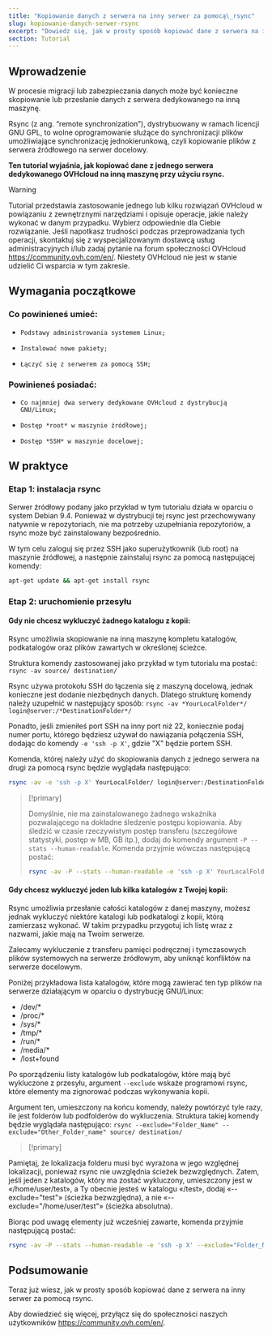 ```yaml
---
title: "Kopiowanie danych z serwera na inny serwer za pomocą\_rsync"
slug: kopiowanie-danych-serwer-rsync
excerpt: "Dowiedz się, jak w prosty sposób kopiować dane z serwera na inny serwer za pomocą\_rsync"
section: Tutorial
---
```


## Wprowadzenie

W procesie migracji lub zabezpieczania danych może być konieczne skopiowanie lub przesłanie danych z serwera dedykowanego na inną maszynę. 

Rsync (z ang. “remote synchronization”), dystrybuowany w ramach licencji GNU GPL, to wolne oprogramowanie służące do synchronizacji plików umożliwiające synchronizację jednokierunkową, czyli kopiowanie plików z serwera źródłowego na serwer docelowy. 

**Ten tutorial wyjaśnia, jak kopiować dane z jednego serwera dedykowanego OVHcloud na inną maszynę przy użyciu rsync.**

> [!warning]
>
Tutorial przedstawia zastosowanie jednego lub kilku rozwiązań OVHcloud w powiązaniu z zewnętrznymi narzędziami i opisuje operacje, jakie należy wykonać w danym przypadku. Wybierz odpowiednie dla Ciebie rozwiązanie. Jeśli napotkasz trudności podczas przeprowadzania tych operacji, skontaktuj się z wyspecjalizowanym dostawcą usług administracyjnych i/lub zadaj pytanie na forum społeczności OVHcloud <https://community.ovh.com/en/>. Niestety OVHcloud nie jest w stanie udzielić Ci wsparcia w tym zakresie.
>

## Wymagania początkowe


### Co powinieneś umieć:

*     Podstawy administrowania systemem Linux;
*     Instalować nowe pakiety; 
*     Łączyć się z serwerem za pomocą SSH;


### Powinieneś posiadać:

*     Co najmniej dwa serwery dedykowane OVHcloud z dystrybucją GNU/Linux;
*     Dostęp *root* w maszynie źródłowej;
*     Dostęp *SSH* w maszynie docelowej;

## W praktyce


### Etap 1: instalacja rsync

Serwer źródłowy podany jako przykład w tym tutorialu działa w oparciu o system Debian 9.4. Ponieważ w dystrybucji tej rsync jest przechowywany natywnie w repozytoriach, nie ma potrzeby uzupełniania repozytoriów, a rsync może być zainstalowany bezpośrednio.

W tym celu zaloguj się przez SSH jako superużytkownik (lub root) na maszynie źródłowej, a następnie zainstaluj rsync za pomocą następującej komendy:

```sh
apt-get update && apt-get install rsync
```

### Etap 2: uruchomienie przesyłu


#### Gdy nie chcesz wykluczyć żadnego katalogu z kopii:

Rsync umożliwia skopiowanie na inną maszynę kompletu katalogów, podkatalogów oraz plików zawartych w określonej ścieżce.

Struktura komendy zastosowanej jako przykład w tym tutorialu ma postać: `rsync -av source/ destination/`  

Rsync używa protokołu SSH do łączenia się z maszyną docelową, jednak konieczne jest dodanie niezbędnych danych. Dlatego strukturę komendy należy uzupełnić w następujący sposób: `rsync -av *YourLocalFolder*/ login@server:/*DestinationFolder*/`

Ponadto, jeśli zmieniłeś port SSH na inny port niż 22, koniecznie podaj numer portu, którego będziesz używał do nawiązania połączenia SSH, dodając do komendy `-e 'ssh -p X'`, gdzie "X" będzie portem SSH.

Komenda, której należy użyć do skopiowania danych z jednego serwera na drugi za pomocą rsync będzie wyglądała następująco:

```sh
rsync -av -e 'ssh -p X' YourLocalFolder/ login@server:/DestinationFolder/
```

> [!primary]
>
> Domyślnie, nie ma zainstalowanego żadnego wskaźnika pozwalającego na dokładne śledzenie postępu kopiowania.
> Aby śledzić w czasie rzeczywistym postęp transferu (szczegółowe statystyki, postęp w MB, GB itp.), dodaj do komendy argument `-P --stats --human-readable`. Komenda przyjmie wówczas następującą postać:
>
> ```sh
> rsync -av -P --stats --human-readable -e 'ssh -p X' YourLocalFolder/ login@server:/DestinationFolder/
> ```


#### Gdy chcesz wykluczyć jeden lub kilka katalogów z Twojej kopii:

Rsync umożliwia przesłanie całości katalogów z danej maszyny, możesz jednak wykluczyć niektóre katalogi lub podkatalogi z kopii, którą zamierzasz wykonać. W takim przypadku przygotuj ich listę wraz z nazwami, jakie mają na Twoim serwerze.

Zalecamy wykluczenie z transferu pamięci podręcznej i tymczasowych plików systemowych na serwerze źródłowym, aby uniknąć konfliktów na serwerze docelowym. 

Poniżej przykładowa lista katalogów, które mogą zawierać ten typ plików na serwerze działającym w oparciu o dystrybucję GNU/Linux: 

* /dev/*
* /proc/* 
* /sys/*
* /tmp/*
* /run/*
* /media/*
* /lost+found
 
Po sporządzeniu listy katalogów lub podkatalogów, które mają być wykluczone z przesyłu, argument `--exclude` wskaże programowi rsync, które elementy ma zignorować podczas wykonywania kopii. 
 
Argument ten, umieszczony na końcu komendy, należy powtórzyć tyle razy, ile jest folderów lub podfolderów do wykluczenia. Struktura takiej komendy będzie wyglądała następująco: `rsync --exclude="Folder_Name" --exclude="Other_Folder_name" source/ destination/`

> [!primary]
>
Pamiętaj, że lokalizacja folderu musi być wyrażona w jego względnej lokalizacji, ponieważ rsync nie uwzględnia ścieżek bezwzględnych. Zatem, jeśli jeden z katalogów, który ma zostać wykluczony, umieszczony jest w «/home/user/test», a Ty obecnie jesteś w katalogu «/test», dodaj «--exclude="test"» (ścieżka bezwzględna), a nie «--exclude="/home/user/test"» (ścieżka absolutna).
>


Biorąc pod uwagę elementy już wcześniej zawarte, komenda przyjmie następującą postać:
 	
```sh
rsync -av -P --stats --human-readable -e 'ssh -p X' --exclude="Folder_Name" --exclude="Other_Folder_name" YourLocalFolder/ login@server:/DestinationFolder/
```

## Podsumowanie

Teraz już wiesz, jak w prosty sposób kopiować dane z serwera na inny serwer za pomocą rsync.

Aby dowiedzieć się więcej, przyłącz się do społeczności naszych użytkowników <https://community.ovh.com/en/>.